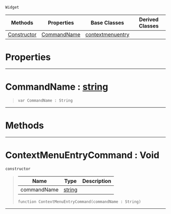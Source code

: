 `Widget`

|Methods|Properties|Base Classes|Derived Classes|
|---|---|---|---|
|[ Constructor](https://plasmaengine.github.io/PlasmaDocs/Plasma1/C++/code_reference/class_reference/contextmenuentrycommand.md#contextmenuentrycommand)|[ CommandName](https://plasmaengine.github.io/PlasmaDocs/Plasma1/C++/code_reference/class_reference/contextmenuentrycommand.md#commandname-plasma-engine)|[contextmenuentry](https://plasmaengine.github.io/PlasmaDocs/Plasma1/C++/code_reference/class_reference/contextmenuentry.md)| |


 #  Properties


---  
 #  CommandName : [string](https://plasmaengine.github.io/PlasmaDocs/Plasma1/C++/code_reference/lightning_base_types/string.md)

> 
> ``` lang=cpp, name=Lightning
> var CommandName : String


---  
 #  Methods


---  
 #  ContextMenuEntryCommand : Void

 `constructor`

> 
> |Name|Type|Description|
> |---|---|---|
> |commandName|[string](https://plasmaengine.github.io/PlasmaDocs/Plasma1/C++/code_reference/lightning_base_types/string.md)| |
> ``` lang=cpp, name=Lightning
> function ContextMenuEntryCommand(commandName : String)
> ``` 


---  
 

 